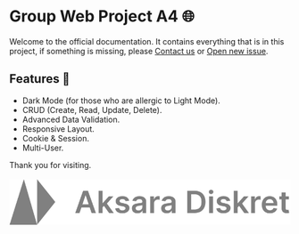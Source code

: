 # Group Web Project A4 🌐
Welcome to the official documentation. It contains everything that is in this project, if something is missing, please [Contact us](mailto:support@akasaradiskret.org) or [Open new issue](https://github.com/AksaraDiskret/AksaraDiskret/issues).
## Features 🛝
- Dark Mode (for those who are allergic to Light Mode).
- CRUD (Create, Read, Update, Delete).
- Advanced Data Validation.
- Responsive Layout.
- Cookie & Session.
- Multi-User.

Thank you for visiting.
<br>
<br>
![Aksara Diskret Logo](https://raw.githubusercontent.com/AksaraDiskret/AksaraDiskret/main/assets/images/ad.png)